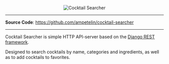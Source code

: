 <p align="center">
  <img src="https://res.cloudinary.com/ampetelin/image/upload/v1668231315/cocktail-searcher/cocktail-searcher_ih0mna_v4jt68.png" alt="Cocktail Searcher">
</p>

---

**Source Code**: https://github.com/ampetelin/cocktail-searcher

---

Cocktail Searcher is simple HTTP API-server based on the <a href="https://github.com/encode/django-rest-framework">Django REST framework</a>.

Designed to search cocktails by name, categories and ingredients, as well as to add cocktails to favorites. 
